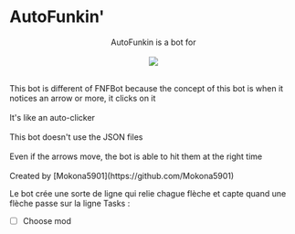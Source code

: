 <h1>AutoFunkin'</h1>
<p align="center">
  AutoFunkin is a bot for<br><br>
  <img src="https://static.wikia.nocookie.net/logopedia/images/a/a2/FNF_animated_logo.gif/revision/latest/scale-to-width-down/250?cb=20210412015112"><br><br><p/>
This bot is different of FNFBot because the concept of this bot is when it notices an arrow or more, it clicks on it<br><br>
It's like an auto-clicker<br><br>
This bot doesn't use the JSON files<br><br>
Even if the arrows move, the bot is able to hit them at the right time<br><br>
Created by [Mokona5901](https://github.com/Mokona5901)

Le bot crée une sorte de ligne qui relie chague flèche et capte quand une flèche passe sur la ligne 
Tasks :
- [ ] Choose mod

